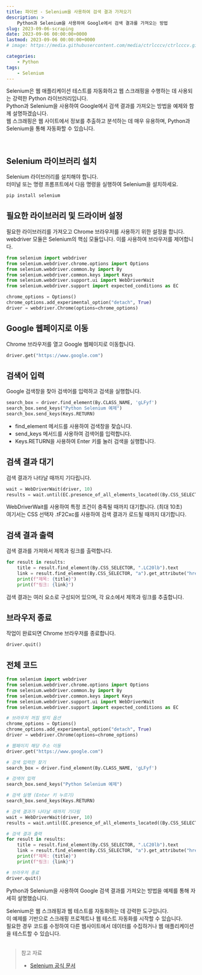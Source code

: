 ```yaml
---
title: 파이썬 - Selenium을 사용하여 검색 결과 가져오기
description: >  
    Python과 Selenium을 사용하여 Google에서 검색 결과를 가져오는 방법
slug: 2023-09-06-scraping
date: 2023-09-06 00:00:00+0000
lastmod: 2023-09-06 00:00:00+0000
# image: https://media.githubusercontent.com/media/ctrlcccv/ctrlcccv.github.io/master/assets/img/post/mouse-position.webp

categories:
    - Python
tags:
    - Selenium
---
```

Selenium은 웹 애플리케이션 테스트를 자동화하고 웹 스크래핑을 수행하는 데 사용되는 강력한 Python 라이브러리입니다.   
Python과 Selenium을 사용하여 Google에서 검색 결과를 가져오는 방법을 예제와 함께 설명하겠습니다.  
웹 스크래핑은 웹 사이트에서 정보를 추출하고 분석하는 데 매우 유용하며, Python과 Selenium을 통해 자동화할 수 있습니다.  

<script async src="https://pagead2.googlesyndication.com/pagead/js/adsbygoogle.js?client=ca-pub-8535540836842352" crossorigin="anonymous"></script>
<ins class="adsbygoogle"
     style="display:block; text-align:center;"
     data-ad-layout="in-article"
     data-ad-format="fluid"
     data-ad-client="ca-pub-8535540836842352"
     data-ad-slot="2974559225"></ins>
<script>
     (adsbygoogle = window.adsbygoogle || []).push({});
</script>

<br>

## Selenium 라이브러리 설치
Selenium 라이브러리를 설치해야 합니다.   
터미널 또는 명령 프롬프트에서 다음 명령을 실행하여 Selenium을 설치하세요.  

```python
pip install selenium
```

## 필요한 라이브러리 및 드라이버 설정
필요한 라이브러리를 가져오고 Chrome 브라우저를 사용하기 위한 설정을 합니다.  
webdriver 모듈은 Selenium의 핵심 모듈입니다. 이를 사용하여 브라우저를 제어합니다.  
```python
from selenium import webdriver
from selenium.webdriver.chrome.options import Options
from selenium.webdriver.common.by import By
from selenium.webdriver.common.keys import Keys
from selenium.webdriver.support.ui import WebDriverWait
from selenium.webdriver.support import expected_conditions as EC

chrome_options = Options()
chrome_options.add_experimental_option("detach", True)
driver = webdriver.Chrome(options=chrome_options)
```

## Google 웹페이지로 이동
Chrome 브라우저를 열고 Google 웹페이지로 이동합니다.
```python
driver.get("https://www.google.com")
```

<script async src="https://pagead2.googlesyndication.com/pagead/js/adsbygoogle.js?client=ca-pub-8535540836842352" crossorigin="anonymous"></script>
<ins class="adsbygoogle"
     style="display:block; text-align:center;"
     data-ad-layout="in-article"
     data-ad-format="fluid"
     data-ad-client="ca-pub-8535540836842352"
     data-ad-slot="2974559225"></ins>
<script>
     (adsbygoogle = window.adsbygoogle || []).push({});
</script>

## 검색어 입력
Google 검색창을 찾아 검색어를 입력하고 검색을 실행합니다.
```python
search_box = driver.find_element(By.CLASS_NAME, 'gLFyf')
search_box.send_keys("Python Selenium 예제")
search_box.send_keys(Keys.RETURN)
```
* find_element 메서드를 사용하여 검색창을 찾습니다.
* send_keys 메서드를 사용하여 검색어를 입력합니다.
* Keys.RETURN을 사용하여 Enter 키를 눌러 검색을 실행합니다.

## 검색 결과 대기
검색 결과가 나타날 때까지 기다립니다.
```python
wait = WebDriverWait(driver, 10)
results = wait.until(EC.presence_of_all_elements_located((By.CSS_SELECTOR, '.tF2Cxc')))
```
WebDriverWait를 사용하여 특정 조건이 충족될 때까지 대기합니다. (최대 10초)  
여기서는 CSS 선택자 .tF2Cxc를 사용하여 검색 결과가 로드될 때까지 대기합니다.

## 검색 결과 출력
검색 결과를 가져와서 제목과 링크를 출력합니다.
```python
for result in results:
    title = result.find_element(By.CSS_SELECTOR, ".LC20lb").text
    link = result.find_element(By.CSS_SELECTOR, "a").get_attribute("href")
    print(f"제목: {title}")
    print(f"링크: {link}")
```
검색 결과는 여러 요소로 구성되어 있으며, 각 요소에서 제목과 링크를 추출합니다.  

## 브라우저 종료
작업이 완료되면 Chrome 브라우저를 종료합니다.
```python
driver.quit()
```

## 전체 코드
```python
from selenium import webdriver
from selenium.webdriver.chrome.options import Options
from selenium.webdriver.common.by import By
from selenium.webdriver.common.keys import Keys
from selenium.webdriver.support.ui import WebDriverWait
from selenium.webdriver.support import expected_conditions as EC

# 브라우저 꺼짐 방지 옵션
chrome_options = Options()
chrome_options.add_experimental_option("detach", True)
driver = webdriver.Chrome(options=chrome_options)

# 웹페이지 해당 주소 이동
driver.get("https://www.google.com")

# 검색 입력란 찾기
search_box = driver.find_element(By.CLASS_NAME, 'gLFyf')

# 검색어 입력
search_box.send_keys("Python Selenium 예제")

# 검색 실행 (Enter 키 누르기)
search_box.send_keys(Keys.RETURN)

# 검색 결과가 나타날 때까지 기다림
wait = WebDriverWait(driver, 10)
results = wait.until(EC.presence_of_all_elements_located((By.CSS_SELECTOR, '.tF2Cxc')))

# 검색 결과 출력
for result in results:
    title = result.find_element(By.CSS_SELECTOR, ".LC20lb").text
    link = result.find_element(By.CSS_SELECTOR, "a").get_attribute("href")
    print(f"제목: {title}")
    print(f"링크: {link}")

# 브라우저 종료
driver.quit()
```
Python과 Selenium을 사용하여 Google 검색 결과를 가져오는 방법을 예제를 통해 자세히 설명했습니다.   

Selenium은 웹 스크래핑과 웹 테스트를 자동화하는 데 강력한 도구입니다.   
이 예제를 기반으로 스크래핑 프로젝트나 웹 테스트 자동화를 시작할 수 있습니다.   
필요한 경우 코드를 수정하여 다른 웹사이트에서 데이터를 수집하거나 웹 애플리케이션을 테스트할 수 있습니다.  
<br>

> 참고 자료
> * [Selenium 공식 문서](https://www.selenium.dev/documentation/)